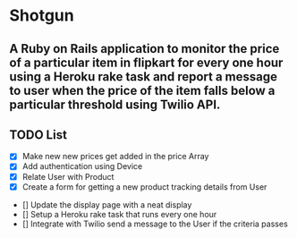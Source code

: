 # Shotgun

## A Ruby on Rails application to monitor the price of a particular item in flipkart for every one hour using a Heroku rake task and report a message to user when the price of the item falls below a particular threshold using Twilio API.

## TODO List

- [x] Make new new prices get added in the price Array
- [x] Add authentication using Device
- [x] Relate User with Product
- [x] Create a form for getting a new product tracking details from User
- [] Update the display page with a neat display
- [] Setup a Heroku rake task that runs every one hour
- [] Integrate with Twilio send a message to the User if the criteria passes
